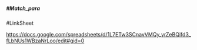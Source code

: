 
<h5>#Match_para</h5>

#LinkSheet

https://docs.google.com/spreadsheets/d/1L7ETw3SCnavVMQy_yrZeBQifd3_fLbNUs1WBzaNrLoo/edit#gid=0
